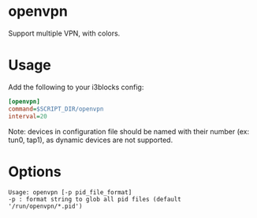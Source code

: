 # openvpn

Support multiple VPN, with colors.

# Usage

Add the following to your i3blocks config:

``` ini
[openvpn]
command=$SCRIPT_DIR/openvpn
interval=20
```

Note: devices in configuration file should be named with their number (ex: tun0, tap1),
as dynamic devices are not supported.

# Options

```
Usage: openvpn [-p pid_file_format]
-p : format string to glob all pid files (default '/run/openvpn/*.pid')
```

